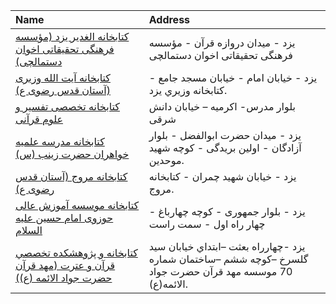 | Name                                                                                                      | Address                                                                                                    |
|:----------------------------------------------------------------------------------------------------------|:-----------------------------------------------------------------------------------------------------------|
| [كتابخانه الغدير یزد (مؤسسه فرهنگی تحقيقاتی اخوان دستمالچی)](http://ghadir-edu.com)                       | يزد - ميدان دروازه قرآن - مؤسسه فرهنگی تحقيقاتی اخوان دستمالچى                                             |
| [كتابخانه آيت ‌الله وزيری (آستان قدس رضوی ع)](http://aqlibrary.org/libraries/lib28.aspx)                   | يزد - خيابان امام - خيابان مسجد جامع - كتابخانه وزيري يزد.                                                 |
| [کتابخانه تخصصی تفسیر و علوم قرآنی](http://Logii.ir)                                                      | بلوار مدرس- اکرمیه – خیابان دانش شرقی                                                                      |
| [كتابخانه مدرسه علمیه خواهران حضرت زینب (س)](http://)                                                     | یزد - میدان حضرت ابوالفضل - بلوار آزادگان - اولین بریدگی - کوچه شهید موحدین.                               |
| [كتابخانه مروج (آستان قدس رضوی ع)](http://aqlibrary.org/libraries/lib29.aspx)                             | يزد - خيابان شهيد چمران - كتابخانه مروج.                                                                   |
| [کتابخانه موسسه آموزش عالی حوزوی امام حسین علیه السلام](http://)                                          | یزد - بلوار جمهوری - کوچه چهارباغ - چهار راه اول - سمت راست                                                |
| [كتابخانه و پژوهشكده تخصصي قرآن و عترت (مهد قرآن حضرت جواد الائمه (ع))](http://Ketabmahdquran.blogfa.com) | يزد -چهارراه بعثت –ابتداي خيابان سيد گلسرخ –كوچه ششم –ساختمان شماره 70 موسسه مهد قرآن حضرت جواد الائمه(ع). |